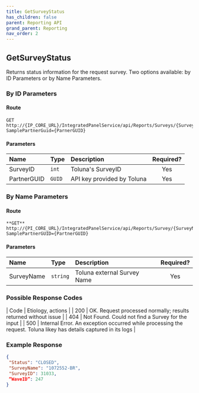 ```yaml
---
title: GetSurveyStatus
has_children: false
parent: Reporting API
grand_parent: Reporting
nav_order: 2
---
```


## GetSurveyStatus

Returns status information for the request survey. Two options available: by ID Parameters or by Name Parameters.

### By ID Parameters

#### Route
```
GET http://{IP_CORE_URL}/IntegratedPanelService/api/Reports/Surveys/{SurveyID}/StatusByID/?SamplePartnerGuid={ParnerGUID}
```

#### Parameters

| Name | Type | Description | Required? |
| :--- | :--- | :--- | :---: |
| SurveyID | ```int``` | Toluna's SurveyID | Yes |
| PartnerGUID | ```GUID``` | API key provided by Toluna | Yes |

### By Name Parameters

#### Route
```
**GET** http://{PI_CORE_URL}/IntegratedPanelService/api/Reports/Survey/{SurveyName}/StatusByName/?SamplePartnerGUID={PartnerGUID}
```

#### Parameters

| Name | Type | Description | Required? |
| :--- | :--- | :--- | :---: |
| SurveyName | ```string``` | Toluna external Survey Name | Yes |

### Possible Response Codes

| Code | Etiology, actions |
| 200 | OK. Request processed normally; results returned without issue |
| 404 | Not Found. Could not find a Survey for the input |
| 500 | Internal Error. An exception occurred while processing the request. Toluna likey has details captured in its logs |

### Example Response
```json
{
 "Status": "CLOSED",
 "SurveyName": "1072552-BR",
 "SurveyID": 31033,
 “WaveID”: 247
}
```